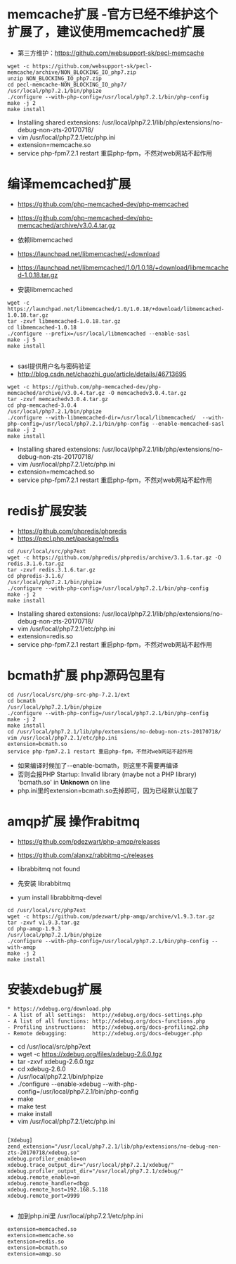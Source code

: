 
# memcache扩展 -官方已经不维护这个扩展了，建议使用memcached扩展
* 第三方维护：https://github.com/websupport-sk/pecl-memcache

```
wget -c https://github.com/websupport-sk/pecl-memcache/archive/NON_BLOCKING_IO_php7.zip
unzip NON_BLOCKING_IO_php7.zip
cd pecl-memcache-NON_BLOCKING_IO_php7/
/usr/local/php7.2.1/bin/phpize
./configure --with-php-config=/usr/local/php7.2.1/bin/php-config
make -j 2
make install

```
* Installing shared extensions:     /usr/local/php7.2.1/lib/php/extensions/no-debug-non-zts-20170718/
* vim /usr/local/php7.2.1/etc/php.ini
* extension=memcache.so
* service php-fpm7.2.1 restart 重启php-fpm，不然对web网站不起作用


# 编译memcached扩展
* https://github.com/php-memcached-dev/php-memcached
* https://github.com/php-memcached-dev/php-memcached/archive/v3.0.4.tar.gz

* 依赖libmemcached
* https://launchpad.net/libmemcached/+download
* https://launchpad.net/libmemcached/1.0/1.0.18/+download/libmemcached-1.0.18.tar.gz

* 安装libmemcached

```
wget -c https://launchpad.net/libmemcached/1.0/1.0.18/+download/libmemcached-1.0.18.tar.gz
tar -zxvf libmemcached-1.0.18.tar.gz
cd libmemcached-1.0.18
./configure --prefix=/usr/local/libmemcached --enable-sasl
make -j 5
make install
 
```

* sasl提供用户名与密码验证
* http://blog.csdn.net/chaozhi_guo/article/details/46713695

```
wget -c https://github.com/php-memcached-dev/php-memcached/archive/v3.0.4.tar.gz -O memcachedv3.0.4.tar.gz
tar -zxvf memcachedv3.0.4.tar.gz
cd php-memcached-3.0.4
/usr/local/php7.2.1/bin/phpize
./configure --with-libmemcached-dir=/usr/local/libmemcached/  --with-php-config=/usr/local/php7.2.1/bin/php-config --enable-memcached-sasl
make -j 2
make install

```
* Installing shared extensions:     /usr/local/php7.2.1/lib/php/extensions/no-debug-non-zts-20170718/
* vim /usr/local/php7.2.1/etc/php.ini
* extension=memcached.so
* service php-fpm7.2.1 restart 重启php-fpm，不然对web网站不起作用

 
# redis扩展安装
* https://github.com/phpredis/phpredis
* https://pecl.php.net/package/redis

```
cd /usr/local/src/php7ext
wget -c https://github.com/phpredis/phpredis/archive/3.1.6.tar.gz -O redis.3.1.6.tar.gz
tar -zxvf redis.3.1.6.tar.gz
cd phpredis-3.1.6/
/usr/local/php7.2.1/bin/phpize
./configure --with-php-config=/usr/local/php7.2.1/bin/php-config
make -j 2
make install

```
* Installing shared extensions:     /usr/local/php7.2.1/lib/php/extensions/no-debug-non-zts-20170718/
* vim /usr/local/php7.2.1/etc/php.ini
* extension=redis.so
* service php-fpm7.2.1 restart 重启php-fpm，不然对web网站不起作用

# bcmath扩展 php源码包里有

```
cd /usr/local/src/php-src-php-7.2.1/ext
cd bcmath
/usr/local/php7.2.1/bin/phpize
./configure --with-php-config=/usr/local/php7.2.1/bin/php-config
make -j 2
make install
cd /usr/local/php7.2.1/lib/php/extensions/no-debug-non-zts-20170718/
vim /usr/local/php7.2.1/etc/php.ini
extension=bcmath.so
service php-fpm7.2.1 restart 重启php-fpm，不然对web网站不起作用

```
* 如果编译时候加了--enable-bcmath，则这里不需要再编译
* 否则会报PHP Startup: Invalid library (maybe not a PHP library) 'bcmath.so' in <b>Unknown</b> on line
* php.ini里的extension=bcmath.so去掉即可，因为已经默认加载了


# amqp扩展 操作rabitmq
* https://github.com/pdezwart/php-amqp/releases
* https://github.com/alanxz/rabbitmq-c/releases

* librabbitmq not found
* 先安装 librabbitmq
* yum install librabbitmq-devel

```
cd /usr/local/src/php7ext
wget -c https://github.com/pdezwart/php-amqp/archive/v1.9.3.tar.gz
tar -zxvf v1.9.3.tar.gz
cd php-amqp-1.9.3
/usr/local/php7.2.1/bin/phpize
./configure --with-php-config=/usr/local/php7.2.1/bin/php-config --with-amqp 
make -j 2
make install

```

# 安装xdebug扩展
    * https://xdebug.org/download.php
    - A list of all settings:  http://xdebug.org/docs-settings.php     
    - A list of all functions: http://xdebug.org/docs-functions.php    
    - Profiling instructions:  http://xdebug.org/docs-profiling2.php   
    - Remote debugging:        http://xdebug.org/docs-debugger.php 

* cd /usr/local/src/php7ext
* wget -c https://xdebug.org/files/xdebug-2.6.0.tgz
* tar -zxvf xdebug-2.6.0.tgz
* cd xdebug-2.6.0
* /usr/local/php7.2.1/bin/phpize
* ./configure --enable-xdebug --with-php-config=/usr/local/php7.2.1/bin/php-config
* make
* make test
* make install
* vim /usr/local/php7.2.1/etc/php.ini
```

[Xdebug]  
zend_extension="/usr/local/php7.2.1/lib/php/extensions/no-debug-non-zts-20170718/xdebug.so"  
xdebug.profiler_enable=on   
xdebug.trace_output_dir="/usr/local/php7.2.1/xdebug/"  
xdebug.profiler_output_dir="/usr/local/php7.2.1/xdebug/"  
xdebug.remote_enable=on             
xdebug.remote_handler=dbgp            
xdebug.remote_host=192.168.5.118  
xdebug.remote_port=9999
 
```

* 加到php.ini里 /usr/local/php7.2.1/etc/php.ini
```
extension=memcached.so
extension=memcache.so
extension=redis.so
extension=bcmath.so
extension=amqp.so

```
  